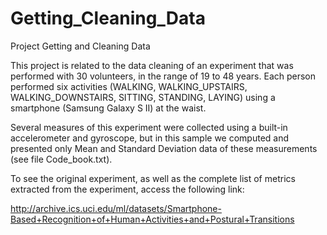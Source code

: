 # Getting_Cleaning_Data
Project Getting and Cleaning Data

This project is related to the data cleaning of an experiment that was performed with 30 volunteers, in the range of 19 to 48 years.
Each person performed six activities (WALKING, WALKING_UPSTAIRS, WALKING_DOWNSTAIRS, SITTING, STANDING, LAYING) using a smartphone (Samsung Galaxy S II) at the waist.

Several measures of this experiment were collected using a built-in accelerometer and gyroscope, but in this sample we computed and presented only Mean and Standard Deviation data of these measurements (see file Code_book.txt).

To see the original experiment, as well as the complete list of metrics extracted from the experiment, access the following link:

http://archive.ics.uci.edu/ml/datasets/Smartphone-Based+Recognition+of+Human+Activities+and+Postural+Transitions
